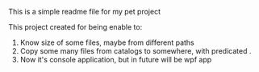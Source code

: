 This is a simple readme file for my pet project

This project created for being enable to:
1) Know size of some files, maybe from different paths
2) Copy some many files from catalogs to somewhere, with predicated .
3) Now it's console application, but in future will be wpf app
